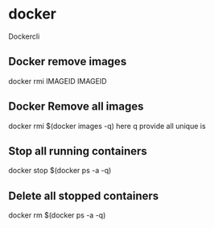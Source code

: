 # docker
Dockercli

## Docker remove images
 docker rmi IMAGEID IMAGEID 
## Docker Remove all images
 docker rmi $(docker images -q) 
 here q provide all unique is 
## Stop all running containers
 docker stop $(docker ps -a -q)
## Delete all stopped containers
 docker rm $(docker ps -a -q)
